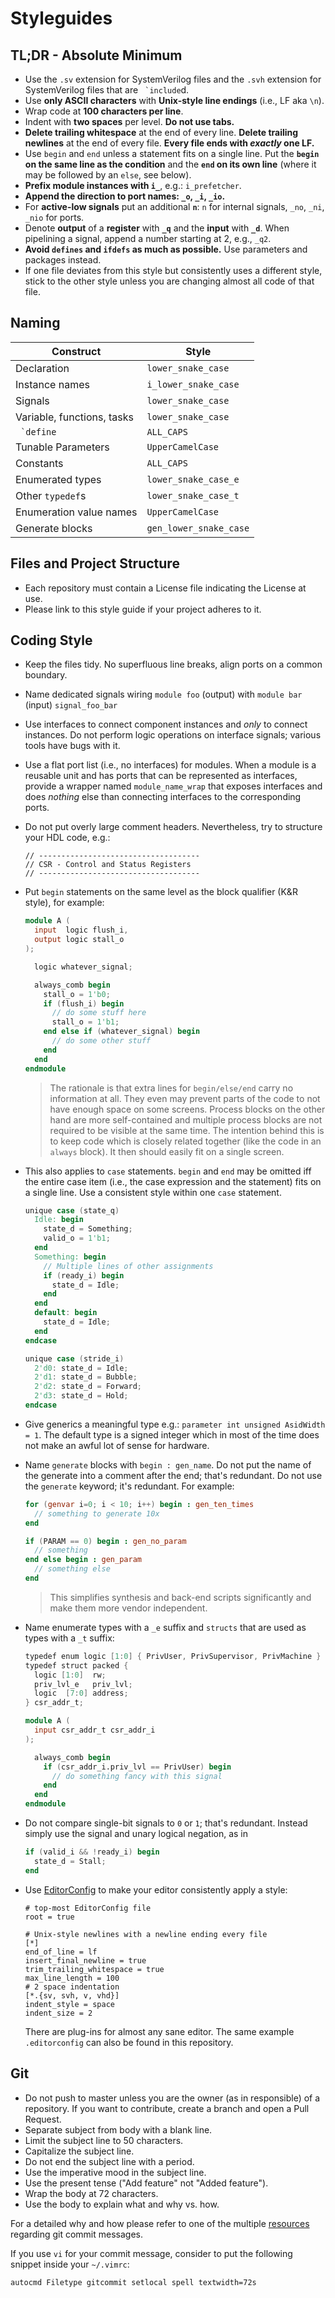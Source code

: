 # Styleguides

## TL;DR - Absolute Minimum

- Use the `.sv` extension for SystemVerilog files and the `.svh` extension for SystemVerilog files that are `` `include``d.
- Use **only ASCII characters** with **Unix-style line endings** (i.e., LF aka `\n`).
- Wrap code at **100 characters per line**.
- Indent with **two spaces** per level. **Do not use tabs.**
- **Delete trailing whitespace** at the end of every line. **Delete trailing newlines** at the end of every file. **Every file ends with *exactly* one LF.**
- Use `begin` and `end` unless a statement fits on a single line. Put the **`begin` on the same line as the condition** and the **`end` on its own line** (where it may be followed by an `else`, see below).
- **Prefix module instances with `i_`**, e.g.: `i_prefetcher`.
- **Append the direction to port names: `_o`, `_i`, `_io`.**
- For **active-low signals** put an additional **`n`**: `n` for internal signals, `_no`, `_ni`, `_nio` for ports.
- Denote **output** of a **register** with **`_q`** and the **input** with **`_d`**. When pipelining a signal, append a number starting at 2, e.g., `_q2`.
- **Avoid `defines` and `ifdefs` as much as possible.** Use parameters and packages instead.
- If one file deviates from this style but consistently uses a different style, stick to the other style unless you are changing almost all code of that file.

## Naming

|         Construct          |       Style            |
|----------------------------|------------------------|
| Declaration                | `lower_snake_case`     |
| Instance names             | `i_lower_snake_case`   |
| Signals                    | `lower_snake_case`     |
| Variable, functions, tasks | `lower_snake_case`     |
| `` `define``               | `ALL_CAPS`             |
| Tunable Parameters         | `UpperCamelCase`       |
| Constants                  | `ALL_CAPS`             |
| Enumerated types           | `lower_snake_case_e`   |
| Other `typedef`s           | `lower_snake_case_t`   |
| Enumeration value names    | `UpperCamelCase`       |
| Generate blocks            | `gen_lower_snake_case` |

## Files and Project Structure

- Each repository must contain a License file indicating the License at use.
- Please link to this style guide if your project adheres to it.

## Coding Style

- Keep the files tidy. No superfluous line breaks, align ports on a common boundary.
- Name dedicated signals wiring `module foo` (output) with `module bar` (input) `signal_foo_bar`
- Use interfaces to connect component instances and *only* to connect instances. Do not perform logic operations on interface signals; various tools have bugs with it.
- Use a flat port list (i.e., no interfaces) for modules. When a module is a reusable unit and has ports that can be represented as interfaces, provide a wrapper named `module_name_wrap` that exposes interfaces and does *nothing* else than connecting interfaces to the corresponding ports.
- Do not put overly large comment headers. Nevertheless, try to structure your HDL code, e.g.:

    ```
    // ------------------------------------
    // CSR - Control and Status Registers
    // ------------------------------------
    ```

<!-- - Specify memory map and integration rules while coding, using the `crazy88` (TODO: Link to Documentation) syntax. -->
- Put `begin` statements on the same level as the block qualifier (K&R style), for example:

    ```verilog
    module A (
      input  logic flush_i,
      output logic stall_o
    );

      logic whatever_signal;

      always_comb begin
        stall_o = 1'b0;
        if (flush_i) begin
          // do some stuff here
          stall_o = 1'b1;
        end else if (whatever_signal) begin
          // do some other stuff
        end
      end
    endmodule
    ```
    > The rationale is that extra lines for `begin/else/end` carry no information at all. They even may prevent parts of the code to not have enough space on some screens. Process blocks on the other hand are more self-contained and multiple process blocks are not required to be visible at the same time.
    > The intention behind this is to keep code which is closely related together (like the code in an `always` block). It then should easily fit on a single screen.

- This also applies to `case` statements.  `begin` and `end` may be omitted iff the entire case item (i.e., the case expression and the statement) fits on a single line.  Use a consistent style within one `case` statement.

    ```verilog
    unique case (state_q)
      Idle: begin
        state_d = Something;
        valid_o = 1'b1;
      end
      Something: begin
        // Multiple lines of other assignments
        if (ready_i) begin
          state_d = Idle;
        end
      end
      default: begin
        state_d = Idle;
      end
    endcase
    ```

    ```verilog
    unique case (stride_i)
      2'd0: state_d = Idle;
      2'd1: state_d = Bubble;
      2'd2: state_d = Forward;
      2'd3: state_d = Hold;
    endcase
    ```

- Give generics a meaningful type e.g.: `parameter int unsigned AsidWidth = 1`. The default type is a signed integer which in most of the time does not make an awful lot of sense for hardware.

- Name `generate` blocks with `begin : gen_name`. Do not put the name of the generate into a comment after the end; that's redundant. Do not use the `generate` keyword; it's redundant. For example:

    ```verilog
    for (genvar i=0; i < 10; i++) begin : gen_ten_times
      // something to generate 10x
    end

    if (PARAM == 0) begin : gen_no_param
      // something
    end else begin : gen_param
      // something else
    end
    ```
    > This simplifies synthesis and back-end scripts significantly and make them more vendor independent.

-  Name enumerate types with a `_e` suffix and `structs` that are used as types with a `_t` suffix:

    ```verilog
    typedef enum logic [1:0] { PrivUser, PrivSupervisor, PrivMachine } priv_lvl_e;
    typedef struct packed {
      logic [1:0]  rw;
      priv_lvl_e   priv_lvl;
      logic  [7:0] address;
    } csr_addr_t;
    ```
    ```verilog
    module A (
      input csr_addr_t csr_addr_i
    );

      always_comb begin
        if (csr_addr_i.priv_lvl == PrivUser) begin
          // do something fancy with this signal
        end
      end
    endmodule
    ```

- Do not compare single-bit signals to `0` or `1`; that's redundant. Instead simply use the signal and unary logical negation, as in

    ```verilog
    if (valid_i && !ready_i) begin
      state_d = Stall;
    end
    ```

- Use [EditorConfig](http://editorconfig.org/) to make your editor consistently apply a style:

    ```
    # top-most EditorConfig file
    root = true

    # Unix-style newlines with a newline ending every file
    [*]
    end_of_line = lf
    insert_final_newline = true
    trim_trailing_whitespace = true
    max_line_length = 100
    # 2 space indentation
    [*.{sv, svh, v, vhd}]
    indent_style = space
    indent_size = 2
    ```

    There are plug-ins for almost any sane editor. The same example `.editorconfig` can also be found in this repository.

## Git

- Do not push to master unless you are the owner (as in responsible) of a repository. If you want to contribute, create a branch and open a Pull Request.
- Separate subject from body with a blank line.
- Limit the subject line to 50 characters.
- Capitalize the subject line.
- Do not end the subject line with a period.
- Use the imperative mood in the subject line.
- Use the present tense ("Add feature" not "Added feature").
- Wrap the body at 72 characters.
- Use the body to explain what and why vs. how.

For a detailed why and how please refer to one of the multiple [resources](https://chris.beams.io/posts/git-commit/) regarding git commit messages.

If you use `vi` for your commit message, consider to put the following snippet inside your `~/.vimrc`:

```
autocmd Filetype gitcommit setlocal spell textwidth=72s
```

